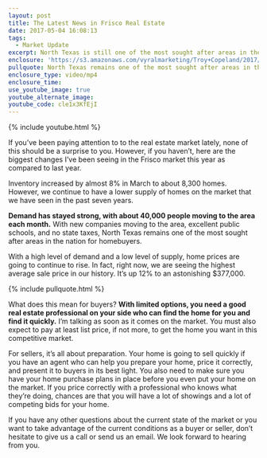 ```yaml
---
layout: post
title: The Latest News in Frisco Real Estate
date: 2017-05-04 16:08:13
tags:
  - Market Update
excerpt: North Texas is still one of the most sought after areas in the country for homebuyers. Here’s why.
enclosure: 'https://s3.amazonaws.com/vyralmarketing/Troy+Copeland/2017/Troy+Copeland+Real+Estate-+Frisco+Market+Update.mp4'
pullquote: North Texas remains one of the most sought after areas in the nation
enclosure_type: video/mp4
enclosure_time:
use_youtube_image: true
youtube_alternate_image:
youtube_code: cle1x3KfEjI
---
```



{% include youtube.html %}

If you’ve been paying attention to to the real estate market lately, none of this should be a surprise to you. However, if you haven’t, here are the biggest changes I’ve been seeing in the Frisco market this year as compared to last year.&nbsp;

Inventory increased by almost 8% in March to about 8,300 homes. However, we continue to have a lower supply of homes on the market that we have seen in the past seven years.

**Demand has stayed strong, with about 40,000 people moving to the area each month.** With new companies moving to the area, excellent public schools, and no state taxes, North Texas remains one of the most sought after areas in the nation for homebuyers.&nbsp;

With a high level of demand and a low level of supply, home prices are going to continue to rise. In fact, right now, we are seeing the highest average sale price in our history. It’s up 12% to an astonishing $377,000.

{% include pullquote.html %}

What does this mean for buyers? **With limited options, you need a good real estate professional on your side who can find the home for you and find it quickly.** I’m talking as soon as it comes on the market. You must also expect to pay at least list price, if not more, to get the home you want in this competitive market.

For sellers, it’s all about preparation. Your home is going to sell quickly if you have an agent who can help you prepare your home, price it correctly, and present it to buyers in its best light. You also need to make sure you have your home purchase plans in place before you even put your home on the market. If you price correctly with a professional who knows what they’re doing, chances are that you will have a lot of showings and a lot of competing bids for your home.&nbsp;

If you have any other questions about the current state of the market or you want to take advantage of the current conditions as a buyer or seller, don’t hesitate to give us a call or send us an email. We look forward to hearing from you.